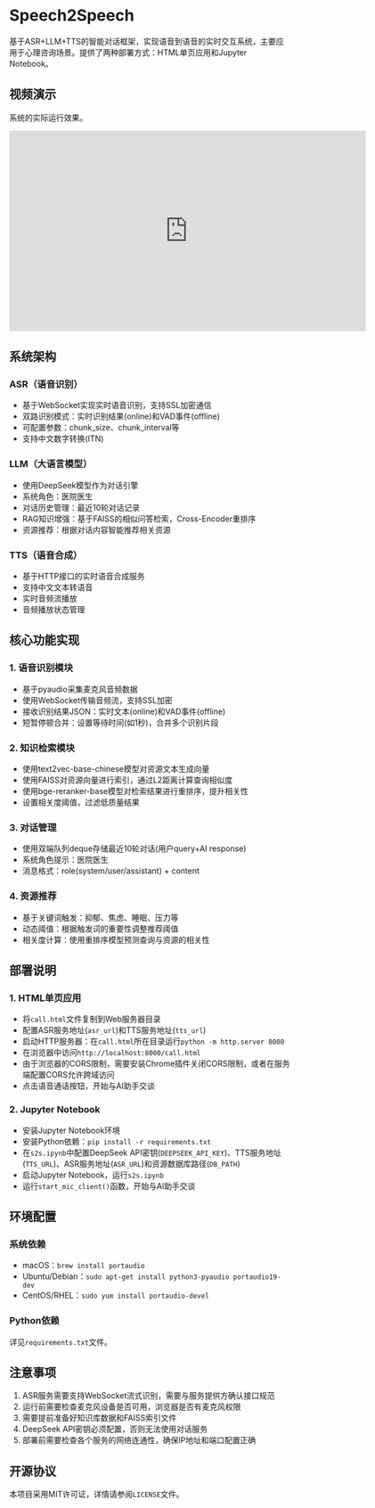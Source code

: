 # Speech2Speech

基于ASR+LLM+TTS的智能对话框架，实现语音到语音的实时交互系统，主要应用于心理咨询场景。提供了两种部署方式：HTML单页应用和Jupyter Notebook。

## 视频演示

系统的实际运行效果。
<iframe width="640" height="360" src="https://www.bilibili.com/video/BV1UBfHYYEHw/" frameborder="0" allowfullscreen></iframe>

## 系统架构

### ASR（语音识别）
- 基于WebSocket实现实时语音识别，支持SSL加密通信
- 双路识别模式：实时识别结果(online)和VAD事件(offline)
- 可配置参数：chunk_size、chunk_interval等
- 支持中文数字转换(ITN)

### LLM（大语言模型）
- 使用DeepSeek模型作为对话引擎
- 系统角色：医院医生
- 对话历史管理：最近10轮对话记录  
- RAG知识增强：基于FAISS的相似问答检索，Cross-Encoder重排序
- 资源推荐：根据对话内容智能推荐相关资源

### TTS（语音合成）
- 基于HTTP接口的实时语音合成服务
- 支持中文文本转语音
- 实时音频流播放
- 音频播放状态管理

## 核心功能实现

### 1. 语音识别模块
- 基于pyaudio采集麦克风音频数据
- 使用WebSocket传输音频流，支持SSL加密
- 接收识别结果JSON：实时文本(online)和VAD事件(offline) 
- 短暂停顿合并：设置等待时间(如1秒)，合并多个识别片段

### 2. 知识检索模块
- 使用text2vec-base-chinese模型对资源文本生成向量
- 使用FAISS对资源向量进行索引，通过L2距离计算查询相似度
- 使用bge-reranker-base模型对检索结果进行重排序，提升相关性
- 设置相关度阈值，过滤低质量结果

### 3. 对话管理
- 使用双端队列deque存储最近10轮对话(用户query+AI response)  
- 系统角色提示：医院医生
- 消息格式：role(system/user/assistant) + content

### 4. 资源推荐
- 基于关键词触发：抑郁、焦虑、睡眠、压力等
- 动态阈值：根据触发词的重要性调整推荐阈值
- 相关度计算：使用重排序模型预测查询与资源的相关性

## 部署说明

### 1. HTML单页应用
- 将`call.html`文件复制到Web服务器目录
- 配置ASR服务地址(`asr_url`)和TTS服务地址(`tts_url`)
- 启动HTTP服务器：在`call.html`所在目录运行`python -m http.server 8000`
- 在浏览器中访问`http://localhost:8000/call.html`
- 由于浏览器的CORS限制，需要安装Chrome插件关闭CORS限制，或者在服务端配置CORS允许跨域访问
- 点击语音通话按钮，开始与AI助手交谈

### 2. Jupyter Notebook
- 安装Jupyter Notebook环境
- 安装Python依赖：`pip install -r requirements.txt`
- 在`s2s.ipynb`中配置DeepSeek API密钥(`DEEPSEEK_API_KEY`)、TTS服务地址(`TTS_URL`)、ASR服务地址(`ASR_URL`)和资源数据库路径(`DB_PATH`) 
- 启动Jupyter Notebook，运行`s2s.ipynb`
- 运行`start_mic_client()`函数，开始与AI助手交谈

## 环境配置

### 系统依赖
- macOS：`brew install portaudio`
- Ubuntu/Debian：`sudo apt-get install python3-pyaudio portaudio19-dev`
- CentOS/RHEL：`sudo yum install portaudio-devel`

### Python依赖
详见`requirements.txt`文件。

## 注意事项
1. ASR服务需要支持WebSocket流式识别，需要与服务提供方确认接口规范
2. 运行前需要检查麦克风设备是否可用，浏览器是否有麦克风权限
3. 需要提前准备好知识库数据和FAISS索引文件
4. DeepSeek API密钥必须配置，否则无法使用对话服务 
5. 部署前需要检查各个服务的网络连通性，确保IP地址和端口配置正确

## 开源协议
本项目采用MIT许可证，详情请参阅`LICENSE`文件。